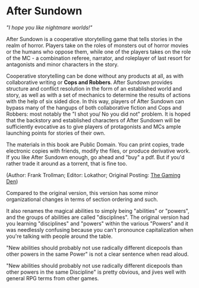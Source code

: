 # After Sundown
_"I hope you like nightmare worlds!"_

After Sundown is a cooperative storytelling game that tells stories in the realm of horror. Players take on the roles of monsters out of horror movies or the humans who oppose them, while one of the players takes on the role of the MC - a combination referee, narrator, and roleplayer of last resort for antagonists and minor characters in the story.

Cooperative storytelling can be done without any products at all, as with collaborative writing or **Cops and Robbers**. After Sundown provides structure and conflict resolution in the form of an established world and story, as well as with a set of mechanics to determine the results of actions with the help of six sided dice. In this way, players of After Sundown can bypass many of the hangups of both collaborative fiction and Cops and Robbers: most notably the "I shot you/ No you did not" problem. It is hoped that the backstory and established characters of After Sundown will be sufficiently evocative as to give players of protagonists and MCs ample launching points for stories of their own.

The materials in this book are Public Domain. You can print copies, trade electronic copies with friends, modify the files, or produce derivative work. If you like After Sundown enough, go ahead and "buy" a pdf. But if you'd rather trade it around as a torrent, that is fine too.

(Author: Frank Trollman; Editor: Lokathor; Original Posting: [The Gaming Den](http://tgdmb.com/viewtopic.php?t=52316))

Compared to the original version, this version has some minor organizational changes in terms of section ordering and such.

It also renames the magical abilities to simply being "abilities" or "powers", and the groups of abilities are called "disciplines". The original version had you learning "disciplines" and "powers" within the various "Powers" and it was needlessly confusing because you can't pronounce capitalization when you're talking with people around the table.

"New abilities should probably not use radically different dicepools than other powers in the same Power" is not a clear sentence when read aloud.

"New abilities should probably not use radically different dicepools than other powers in the same Discipline" is pretty obvious, and jives well with general RPG terms from other games.
